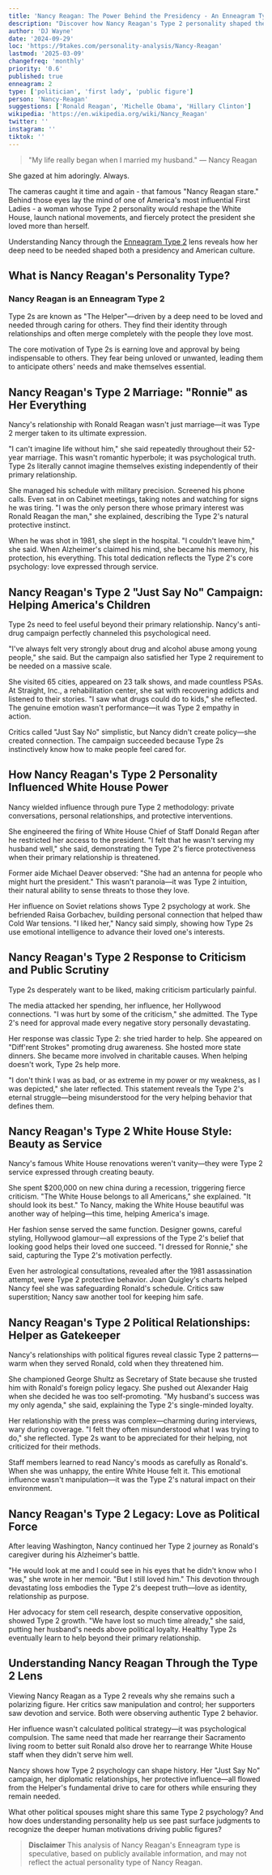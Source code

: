 ```yaml
---
title: 'Nancy Reagan: The Power Behind the Presidency - An Enneagram Type 2 Analysis'
description: "Discover how Nancy Reagan's Type 2 personality shaped the White House, influenced policy, and created the iconic 'Just Say No' campaign that defined a generation."
author: 'DJ Wayne'
date: '2024-09-29'
loc: 'https://9takes.com/personality-analysis/Nancy-Reagan'
lastmod: '2025-03-09'
changefreq: 'monthly'
priority: '0.6'
published: true
enneagram: 2
type: ['politician', 'first lady', 'public figure']
person: 'Nancy-Reagan'
suggestions: ['Ronald Reagan', 'Michelle Obama', 'Hillary Clinton']
wikipedia: 'https://en.wikipedia.org/wiki/Nancy_Reagan'
twitter: ''
instagram: ''
tiktok: ''
---
```




> "My life really began when I married my husband." — Nancy Reagan

<p class="firstLetter">She gazed at him adoringly. Always.</p>

The cameras caught it time and again - that famous "Nancy Reagan stare." Behind those eyes lay the mind of one of America's most influential First Ladies - a woman whose Type 2 personality would reshape the White House, launch national movements, and fiercely protect the president she loved more than herself.

Understanding Nancy through the [Enneagram Type 2](/enneagram-corner/enneagram-type-2) lens reveals how her deep need to be needed shaped both a presidency and American culture.

## What is Nancy Reagan's Personality Type?

### Nancy Reagan is an Enneagram Type 2

Type 2s are known as "The Helper"—driven by a deep need to be loved and needed through caring for others. They find their identity through relationships and often merge completely with the people they love most.

The core motivation of Type 2s is earning love and approval by being indispensable to others. They fear being unloved or unwanted, leading them to anticipate others' needs and make themselves essential.

## Nancy Reagan's Type 2 Marriage: "Ronnie" as Her Everything

Nancy's relationship with Ronald Reagan wasn't just marriage—it was Type 2 merger taken to its ultimate expression.

"I can't imagine life without him," she said repeatedly throughout their 52-year marriage. This wasn't romantic hyperbole; it was psychological truth. Type 2s literally cannot imagine themselves existing independently of their primary relationship.

She managed his schedule with military precision. Screened his phone calls. Even sat in on Cabinet meetings, taking notes and watching for signs he was tiring. "I was the only person there whose primary interest was Ronald Reagan the man," she explained, describing the Type 2's natural protective instinct.

When he was shot in 1981, she slept in the hospital. "I couldn't leave him," she said. When Alzheimer's claimed his mind, she became his memory, his protection, his everything. This total dedication reflects the Type 2's core psychology: love expressed through service.

## Nancy Reagan's Type 2 "Just Say No" Campaign: Helping America's Children

Type 2s need to feel useful beyond their primary relationship. Nancy's anti-drug campaign perfectly channeled this psychological need.

"I've always felt very strongly about drug and alcohol abuse among young people," she said. But the campaign also satisfied her Type 2 requirement to be needed on a massive scale.

She visited 65 cities, appeared on 23 talk shows, and made countless PSAs. At Straight, Inc., a rehabilitation center, she sat with recovering addicts and listened to their stories. "I saw what drugs could do to kids," she reflected. The genuine emotion wasn't performance—it was Type 2 empathy in action.

Critics called "Just Say No" simplistic, but Nancy didn't create policy—she created connection. The campaign succeeded because Type 2s instinctively know how to make people feel cared for.

## How Nancy Reagan's Type 2 Personality Influenced White House Power

Nancy wielded influence through pure Type 2 methodology: private conversations, personal relationships, and protective interventions.

She engineered the firing of White House Chief of Staff Donald Regan after he restricted her access to the president. "I felt that he wasn't serving my husband well," she said, demonstrating the Type 2's fierce protectiveness when their primary relationship is threatened.

Former aide Michael Deaver observed: "She had an antenna for people who might hurt the president." This wasn't paranoia—it was Type 2 intuition, their natural ability to sense threats to those they love.

Her influence on Soviet relations shows Type 2 psychology at work. She befriended Raisa Gorbachev, building personal connection that helped thaw Cold War tensions. "I liked her," Nancy said simply, showing how Type 2s use emotional intelligence to advance their loved one's interests.

## Nancy Reagan's Type 2 Response to Criticism and Public Scrutiny

Type 2s desperately want to be liked, making criticism particularly painful.

The media attacked her spending, her influence, her Hollywood connections. "I was hurt by some of the criticism," she admitted. The Type 2's need for approval made every negative story personally devastating.

Her response was classic Type 2: she tried harder to help. She appeared on "Diff'rent Strokes" promoting drug awareness. She hosted more state dinners. She became more involved in charitable causes. When helping doesn't work, Type 2s help more.

"I don't think I was as bad, or as extreme in my power or my weakness, as I was depicted," she later reflected. This statement reveals the Type 2's eternal struggle—being misunderstood for the very helping behavior that defines them.

## Nancy Reagan's Type 2 White House Style: Beauty as Service

Nancy's famous White House renovations weren't vanity—they were Type 2 service expressed through creating beauty.

She spent $200,000 on new china during a recession, triggering fierce criticism. "The White House belongs to all Americans," she explained. "It should look its best." To Nancy, making the White House beautiful was another way of helping—this time, helping America's image.

Her fashion sense served the same function. Designer gowns, careful styling, Hollywood glamour—all expressions of the Type 2's belief that looking good helps their loved one succeed. "I dressed for Ronnie," she said, capturing the Type 2's motivation perfectly.

Even her astrological consultations, revealed after the 1981 assassination attempt, were Type 2 protective behavior. Joan Quigley's charts helped Nancy feel she was safeguarding Ronald's schedule. Critics saw superstition; Nancy saw another tool for keeping him safe.

## Nancy Reagan's Type 2 Political Relationships: Helper as Gatekeeper

Nancy's relationships with political figures reveal classic Type 2 patterns—warm when they served Ronald, cold when they threatened him.

She championed George Shultz as Secretary of State because she trusted him with Ronald's foreign policy legacy. She pushed out Alexander Haig when she decided he was too self-promoting. "My husband's success was my only agenda," she said, explaining the Type 2's single-minded loyalty.

Her relationship with the press was complex—charming during interviews, wary during coverage. "I felt they often misunderstood what I was trying to do," she reflected. Type 2s want to be appreciated for their helping, not criticized for their methods.

Staff members learned to read Nancy's moods as carefully as Ronald's. When she was unhappy, the entire White House felt it. This emotional influence wasn't manipulation—it was the Type 2's natural impact on their environment.

## Nancy Reagan's Type 2 Legacy: Love as Political Force

After leaving Washington, Nancy continued her Type 2 journey as Ronald's caregiver during his Alzheimer's battle.

"He would look at me and I could see in his eyes that he didn't know who I was," she wrote in her memoir. "But I still loved him." This devotion through devastating loss embodies the Type 2's deepest truth—love as identity, relationship as purpose.

Her advocacy for stem cell research, despite conservative opposition, showed Type 2 growth. "We have lost so much time already," she said, putting her husband's needs above political loyalty. Healthy Type 2s eventually learn to help beyond their primary relationship.

## Understanding Nancy Reagan Through the Type 2 Lens

Viewing Nancy Reagan as a Type 2 reveals why she remains such a polarizing figure. Her critics saw manipulation and control; her supporters saw devotion and service. Both were observing authentic Type 2 behavior.

Her influence wasn't calculated political strategy—it was psychological compulsion. The same need that made her rearrange their Sacramento living room to better suit Ronald also drove her to rearrange White House staff when they didn't serve him well.

Nancy shows how Type 2 psychology can shape history. Her "Just Say No" campaign, her diplomatic relationships, her protective influence—all flowed from the Helper's fundamental drive to care for others while ensuring they remain needed.

What other political spouses might share this same Type 2 psychology? And how does understanding personality help us see past surface judgments to recognize the deeper human motivations driving public figures?

> **Disclaimer** This analysis of Nancy Reagan's Enneagram type is speculative, based on publicly available information, and may not reflect the actual personality type of Nancy Reagan.


